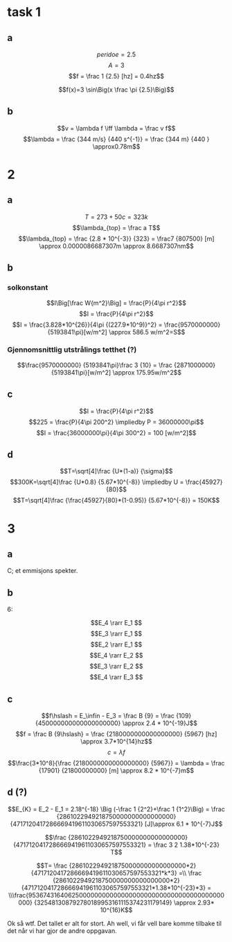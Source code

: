 # task 1

## a

$$peridoe = 2.5$$
$$A = 3$$
$$f = \frac 1 {2.5} [hz] = 0.4hz$$

$$f(x)=3 \sin\Big(x \frac \pi {2.5}\Big)$$

## b

$$v = \lambda f \iff \lambda = \frac v f$$
$$\lambda = \frac {344 m/s} {440 s^{-1}} = \frac {344 m} {440 } \approx0.78m$$

# 2

## a

$$T = 273 + 50c = 323k$$
$$\lambda_{top} = \frac a T$$
$$\lambda_{top} = \frac {2.8 * 10^{-3}} {323} = \frac7 {807500} [m] \approx 0.0000086687307m \approx 8.6687307nm$$

## b

### solkonstant
$$I\Big[\frac W{m^2}\Big] = \frac{P}{4\pi r^2}$$
$$I = \frac{P}{4\pi r^2}$$
$$I = \frac{3.828*10^{26}}{4\pi {(227.9*10^9)}^2} = \frac{9570000000} {5193841\pi}[w/m^2] \approx 586.5 w/m^2=S$$

### Gjennomsnittlig utstrålings tetthet (?)

$$\frac{9570000000} {5193841\pi}\frac 3 {10} = \frac {2871000000} {5193841\pi}[w/m^2] \approx 175.95w/m^2$$

## c

$$I = \frac{P}{4\pi r^2}$$
$$225 = \frac{P}{4\pi 200^2} \impliedby P = 36000000\pi$$
$$I = \frac{36000000\pi}{4\pi 300^2} = 100 [w/m^2]$$

## d

$$T=\sqrt[4]\frac {U*(1-a)} {\sigma}$$
$$300K=\sqrt[4]\frac {U*0.8} {5.67*10^{-8}} \impliedby U = \frac{45927}{80}$$
$$T=\sqrt[4]\frac {\frac{45927}{80}*(1-0.95)} {5.67*10^{-8}} = 150K$$

# 3

## a

C; et emmisjons spekter.

## b

6:

$$E_4 \rarr E_1 $$
$$E_3 \rarr E_1 $$
$$E_2 \rarr E_1 $$
$$E_4 \rarr E_2 $$
$$E_3 \rarr E_2 $$
$$E_4 \rarr E_3 $$

## c

$$f\hslash = E_\infin - E_3 = \frac B {9} = \frac {109} {450000000000000000000} \approx 2.4 * 10^{-19}J$$
$$f = \frac B {9\hslash} = \frac {2180000000000000000} {5967} [hz] \approx 3.7*10^{14}hz$$
$$c = \lambda f$$
$$\frac{3*10^8}{\frac {2180000000000000000} {5967}} = \lambda = \frac {17901} {21800000000} [m] \approx 8.2 * 10^{-7}m$$

## d (?)

$$E_{K} = E_2 - E_1 = 2.18^{-18} \Big (-\frac 1 {2^2}+\frac 1 {1^2}\Big) = \frac {2861022949218750000000000000000} {4717120417286669419611030657597553321} [J]\approx 6.1 * 10^{-7}J$$

$$\frac {2861022949218750000000000000000} {4717120417286669419611030657597553321} = \frac 3 2 1.38*10^{-23} T$$

$$T= \frac {2861022949218750000000000000000*2} {4717120417286669419611030657597553321*k*3} =\\ \frac {2861022949218750000000000000000*2} {4717120417286669419611030657597553321*1.38*10^{-23}*3} = \\\frac{9536743164062500000000000000000000000000000000000000000} {325481308792780189953161115374231179149} \approx 2.93* 10^{16}K$$

Ok så wtf. Det tallet er alt for stort. Ah well, vi får vell bare komme tilbake til det når vi har gjor de andre oppgavan.